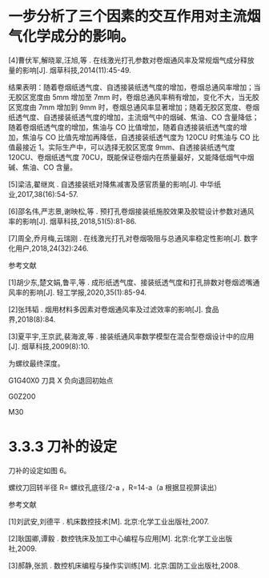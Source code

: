 # 一步分析了三个因素的交互作用对主流烟气化学成分的影响。

[4]曹伏军,解晓翠,汪旭,等 . 在线激光打孔参数对卷烟通风率及常规烟气成分释放量的影响[J]. 烟草科技,2014(11):45-49.

结果表明：随着卷烟纸透气度、自透接装纸透气度的增加，卷烟总通风率增加；当无胶区宽度由 5mm 增加至 7mm 时，卷烟总通风率稍有增加，变化不大，当无胶区宽度由 7mm 增加到 9mm 时，卷烟总通风率显著增加；随着无胶区宽度、卷烟纸透气度、自透接装纸透气度的增加，主流烟气中的烟碱、焦油、CO 含量降低；随着卷烟纸透气度的增加，焦油与 CO 比值增加，随着自透接装纸透气度的增加，焦油与 CO 比值先增加再降低，自透接装纸透气度为 120CU 时焦油与 CO 比值最接近 1。实际生产中，可以选择无胶区宽度 9mm、自透接装纸透气度 120CU、卷烟纸透气度 70CU，既能保证卷烟内在质量最好，又能降低烟气中烟碱、焦油、CO 含量。

[5]梁洁,翟继岚 . 自透接装纸对降焦减害及感官质量的影响[J]. 中华纸业,2017,38(16):54-57.

[6]邵名伟,严志景,谢映松,等 . 预打孔卷烟接装纸施胶效果及胶辊设计参数对通风率的影响[J]. 烟草科技,2018,51(5):81-86.

[7]周全,乔月梅,云瑞刚 . 在线激光打孔对卷烟吸阻与总通风率稳定性影响[J]. 数字化用户,2018,24(32):246.

参考文献

[1]胡少东,楚文娟,鲁平,等 . 成形纸透气度、接装纸透气度和打孔排数对卷烟滤嘴通风率的影响[J]. 轻工学报,2020,35(1):85-94.

[2]张玮韬 . 烟用材料多因素对卷烟通风率及过滤效率的影响[J]. 食品界,2018(8):84.

[3]夏平宇,王京武,裴海波,等 . 接装纸通风率数学模型在混合型卷烟设计中的应用[J]. 烟草科技,2009(8):10.

为螺纹最终深度。

G1G40X0     刀具 X 负向退回初始点

G0Z200

M30

# 3.3.3 刀补的设定

刀补的设定如图 6。

螺纹刀回转半径 R= 螺纹孔底径/2-a ，R=14-a（a 根据显视屏读出）

参考文献

[1]刘武安,刘德平 . 机床数控技术[M]. 北京:化学工业出版社,2007.

[2]耿国卿,谭毅 . 数控铣床及加工中心编程与应用[M]. 北京:化学工业出版社,2009.

[3]郝静,张凯 . 数控机床编程与操作实训练[M]. 北京:国防工业出版社,2008.